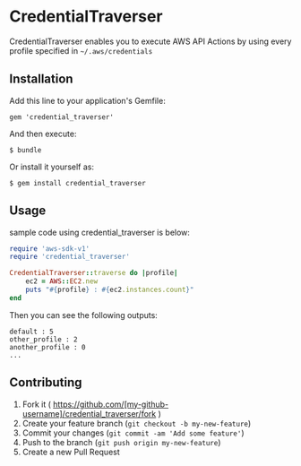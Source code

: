 # CredentialTraverser

CredentialTraverser enables you to execute AWS API Actions by using every profile specified in ```~/.aws/credentials```

## Installation

Add this line to your application's Gemfile:

    gem 'credential_traverser'

And then execute:

    $ bundle

Or install it yourself as:

    $ gem install credential_traverser

## Usage

sample code using credential_traverser is below:

```ruby
require 'aws-sdk-v1'
require 'credential_traverser'

CredentialTraverser::traverse do |profile|
    ec2 = AWS::EC2.new
    puts "#{profile} : #{ec2.instances.count}"
end
```

Then you can see the following outputs:

```
default : 5
other_profile : 2
another_profile : 0
...
```

## Contributing

1. Fork it ( https://github.com/[my-github-username]/credential_traverser/fork )
2. Create your feature branch (`git checkout -b my-new-feature`)
3. Commit your changes (`git commit -am 'Add some feature'`)
4. Push to the branch (`git push origin my-new-feature`)
5. Create a new Pull Request
